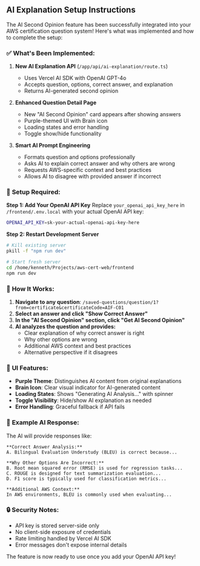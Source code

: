 ## AI Explanation Setup Instructions

The AI Second Opinion feature has been successfully integrated into your AWS certification question system! Here's what was implemented and how to complete the setup:

### ✅ **What's Been Implemented:**

1. **New AI Explanation API** (`/app/api/ai-explanation/route.ts`)
   - Uses Vercel AI SDK with OpenAI GPT-4o
   - Accepts question, options, correct answer, and explanation
   - Returns AI-generated second opinion

2. **Enhanced Question Detail Page** 
   - New "AI Second Opinion" card appears after showing answers
   - Purple-themed UI with Brain icon
   - Loading states and error handling
   - Toggle show/hide functionality

3. **Smart AI Prompt Engineering**
   - Formats question and options professionally
   - Asks AI to explain correct answer and why others are wrong
   - Requests AWS-specific context and best practices
   - Allows AI to disagree with provided answer if incorrect

### 🔧 **Setup Required:**

**Step 1: Add Your OpenAI API Key**
Replace `your_openai_api_key_here` in `/frontend/.env.local` with your actual OpenAI API key:

```bash
OPENAI_API_KEY=sk-your-actual-openai-api-key-here
```

**Step 2: Restart Development Server**
```bash
# Kill existing server
pkill -f "npm run dev"

# Start fresh server
cd /home/kenneth/Projects/aws-cert-web/frontend
npm run dev
```

### 🎯 **How It Works:**

1. **Navigate to any question**: `/saved-questions/question/1?from=certificate&certificateCode=AIF-C01`
2. **Select an answer and click "Show Correct Answer"**
3. **In the "AI Second Opinion" section, click "Get AI Second Opinion"**
4. **AI analyzes the question and provides:**
   - Clear explanation of why correct answer is right
   - Why other options are wrong
   - Additional AWS context and best practices
   - Alternative perspective if it disagrees

### 🎨 **UI Features:**
- **Purple Theme**: Distinguishes AI content from original explanations
- **Brain Icon**: Clear visual indicator for AI-generated content
- **Loading States**: Shows "Generating AI Analysis..." with spinner
- **Toggle Visibility**: Hide/show AI explanation as needed
- **Error Handling**: Graceful fallback if API fails

### 📝 **Example AI Response:**
The AI will provide responses like:
```
**Correct Answer Analysis:**
A. Bilingual Evaluation Understudy (BLEU) is correct because...

**Why Other Options Are Incorrect:**
B. Root mean squared error (RMSE) is used for regression tasks...
C. ROUGE is designed for text summarization evaluation...
D. F1 score is typically used for classification metrics...

**Additional AWS Context:**
In AWS environments, BLEU is commonly used when evaluating...
```

### 🔒 **Security Notes:**
- API key is stored server-side only
- No client-side exposure of credentials
- Rate limiting handled by Vercel AI SDK
- Error messages don't expose internal details

The feature is now ready to use once you add your OpenAI API key!
